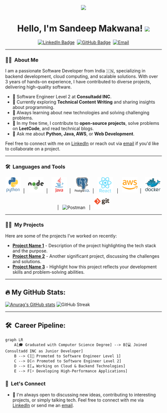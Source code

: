 <p align="center"><img src="https://media.giphy.com/media/M9gbBd9nbDrOTu1Mqx/giphy.gif" width="100"/></p>

<h1 align="center">Hello, I'm Sandeep Makwana! <img src="https://media.giphy.com/media/hvRJCLFzcasrR4ia7z/giphy.gif" width="40"></h1>

<p align="center">
  <a href="https://www.linkedin.com/in/sandeepmakwana"><img src="https://img.shields.io/badge/LinkedIn-blue?style=for-the-badge&logo=linkedin&logoColor=white" alt="LinkedIn Badge"></a>&nbsp;
  <a href="https://github.com/isandeepMakwana"><img src="https://img.shields.io/github/followers/isandeepMakwana?label=Follow&style=for-the-badge" alt="GitHub Badge"></a>&nbsp;
  <a href="mailto:sandeep@example.com"><img src="https://img.shields.io/badge/Email-me-blue?style=for-the-badge&logo=gmail&logoColor=white" alt="Email"></a>
</p>

---

### 👨‍💻 &nbsp;About Me

I am a passionate Software Developer from India 🇮🇳, specializing in backend development, cloud computing, and scalable solutions. With over 3 years of hands-on experience, I have contributed to diverse projects, delivering high-quality software.

- 💼 Software Engineer Level 2 at **Consultadd INC**.
- 🌱 Currently exploring **Technical Content Writing** and sharing insights about programming.
- 🚀 Always learning about new technologies and solving challenging problems.
- 🧩 In my free time, I contribute to **open-source projects**, solve problems on **LeetCode**, and read technical blogs.
- 💬 Ask me about **Python, Java, AWS**, or **Web Development**.

Feel free to connect with me on [LinkedIn](https://www.linkedin.com/in/sandeepmakwana) or reach out via [email](mailto:sandeep@example.com) if you'd like to collaborate on a project.

---

### 🛠 &nbsp;Languages and Tools

<p align="center">
  <img src="https://github.com/devicons/devicon/blob/master/icons/python/python-original-wordmark.svg" title="Python" alt="Python" width="50" height="50"/>&nbsp; | &nbsp;
  <img src="https://github.com/devicons/devicon/blob/master/icons/nodejs/nodejs-original-wordmark.svg" title="NodeJS" alt="NodeJS" width="50" height="50"/>&nbsp; | &nbsp;
  <img src="https://github.com/devicons/devicon/blob/master/icons/java/java-original-wordmark.svg" title="Java" alt="Java" width="50" height="50"/>&nbsp; | &nbsp;
  <img src="https://github.com/devicons/devicon/blob/master/icons/postgresql/postgresql-original-wordmark.svg" title="PostgreSQL" alt="PostgreSQL" width="50" height="50"/>&nbsp;  | &nbsp;
  <img src="https://github.com/devicons/devicon/blob/master/icons/react/react-original-wordmark.svg" title="React" alt="React" width="50" height="50"/> &nbsp; | &nbsp;
  <img src="https://github.com/devicons/devicon/blob/master/icons/amazonwebservices/amazonwebservices-plain-wordmark.svg" title="AWS" alt="AWS" width="50" height="50"/>&nbsp; | &nbsp;
  <img src="https://github.com/devicons/devicon/blob/master/icons/docker/docker-original-wordmark.svg" title="Docker" alt="Docker" width="50" height="50"/>&nbsp; | &nbsp;
  <img src="https://www.vectorlogo.zone/logos/getpostman/getpostman-icon.svg" title="Postman" alt="Postman" width="50" height="50"/> &nbsp; | &nbsp;
  <img src="https://github.com/devicons/devicon/blob/master/icons/git/git-original-wordmark.svg" title="Git" alt="Git" width="50" height="50"/>
</p>


---

### 🧑‍💼 &nbsp;My Projects

Here are some of the projects I’ve worked on recently:

- **[Project Name 1](https://github.com/isandeepMakwana/project-1)** - Description of the project highlighting the tech stack and the purpose.
- **[Project Name 2](https://github.com/isandeepMakwana/project-2)** - Another significant project, discussing the challenges and solutions.
- **[Project Name 3](https://github.com/isandeepMakwana/project-3)** - Highlight how this project reflects your development skills and problem-solving abilities.


---

## 🔥 My GitHub Stats:
<p align="center">

[![Anurag's GitHub stats](https://github-readme-stats.vercel.app/api?username=isandeepMakwana&show_icons=true&theme=tokyonight&hide_border=true)](https://github.com/anuraghazra/github-readme-stats) ![GitHub Streak](https://streak-stats.demolab.com?user=isandeepMakwana&theme=tokyonight&hide_border=true)
</p>


---
## 🛠 &nbsp;Career Pipeline:

```mermaid
graph LR
    A[🎓 Graduated with Computer Science Degree] --> B[💻 Joined Consultadd INC as Junior Developer]
    B --> C[🚀 Promoted to Software Engineer Level 1]
    C --> D[🔥 Promoted to Software Engineer Level 2]
    D --> E[☁️ Working on Cloud & Backend Technologies]
    E --> F[⚡ Developing High-Performance Applications]
```

### 🤝 &nbsp;Let's Connect

- 💬 I'm always open to discussing new ideas, contributing to interesting projects, or simply talking tech. Feel free to connect with me via [LinkedIn](https://www.linkedin.com/in/sandeepmakwana) or send me an [email](mailto:isandeepmakwana1@gmail.com).



